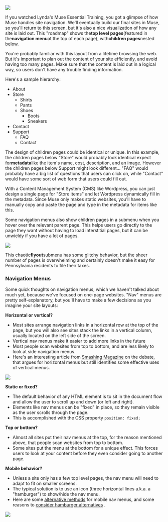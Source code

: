   
![](blob:https://www.gitbook.com/769d4130-a6b8-4c1a-bded-728a8f6e7e54)

If you watched Lynda's Muse Essential Training, you got a glimpse of how Muse handles site navigation. We'll eventually build our final sites in Muse, so you'll return to this screen, but it's also a nice visualization of how any site is laid out. This "roadmap" shows the**top level pages**\(featured in the**navigation menu**at the top of each page\), with**children pages**nested below.

You're probably familiar with this layout from a lifetime browsing the web. But it's important to plan out the content of your site efficiently, and avoid having too many pages. Make sure that the content is laid out in a logical way, so users don't have any trouble finding information.

Here's a sample hierarchy:

* About
* Store
  * Shirts
  * Pants
  * Shoes
    * Boots
    * Sneakers
* Contact
* Support
  * FAQ
  * Contact

The design of children pages could be identical or unique. In this example, the children pages below "Store" would probably look identical expect for**metadata**like the item's name, cost, description, and an image. However the children pages below Support might look different... "FAQ" would probably have a big list of questions that users can click on, while "Contact" would have some sort of web form that users could fill out.

With a Content Management System \(CMS\) like Wordpress, you can just design a single page for "Store items" and let Wordpress dynamically fill in the metadata. Since Muse only makes static websites, you'll have to manually copy and paste the page and type in the metadata for items like this.

Some navigation menus also show children pages in a submenu when you hover over the relevant parent page. This helps users go directly to the page they want without having to load interstitial pages, but it can be unwieldy if you have a lot of pages.

![](blob:https://www.gitbook.com/30b0a91b-ec0a-4e01-bb49-0e68670dcfe5)

This chaotic**flyout**submenu has some glitchy behavior, but the sheer number of pages is overwhelming and certainly doesn't make it easy for Pennsylvania residents to file their taxes.

### Navigation Menus

Some quick thoughts on navigation menus, which we haven't talked about much yet, because we've focused on one-page websites. "Nav" menus are pretty self-explanatory, but you'll have to make a few decisions as you imagine your site layouts:

**Horizontal or vertical?**

* Most sites arrange navigation links in a horizontal row at the top of the page, but you will also see sites stack the links in a vertical column, usually located on the left side of the screen.
* Vertical nav menus make it easier to add more links in the future
* Most people scan websites from top to bottom, and are less likely to look at side navigation menus.
* Here's an interesting article from
  [Smashing Magazine](https://www.gitbook.com/book/psu-arts-arch/dart-203/edit#)
  on the debate, that argues for horizontal menus but still identifies some effective uses of vertical menus.

![](blob:https://www.gitbook.com/36ad2e9f-f01b-4a6e-a3cf-b1b693fc07c9)

**Static or fixed?**

* The default behavior of any HTML element is to sit in the document flow and allow the user to scroll up and down \(or left and right\).
* Elements like nav menus can be "fixed" in place, so they remain visible as the user scrolls through the page.
* This is accomplished with the CSS property
  `position: fixed;`

**Top or bottom?**

* Almost all sites put their nav menus at the top, for the reason mentioned above, that people scan websites from top to bottom.
* Some sites put the menu at the bottom for a unique effect. This forces users to look at your content before they even consider going to another page.

**Mobile behavior?**

* Unless a site only has a few top level pages, the nav menu will need to adapt to fit on smaller screens.
* The typical solution is to use an icon \(three horizontal lines a.k.a. a "hamburger"\) to show/hide the nav menu.
* Here are some
  [alternative methods](https://www.gitbook.com/book/psu-arts-arch/dart-203/edit#)
  for mobile nav menus, and some reasons to
  [consider hamburger alternatives](https://www.gitbook.com/book/psu-arts-arch/dart-203/edit#)
  .

![](blob:https://www.gitbook.com/496732b6-fd03-4d23-8aca-69630f8650bc)  


